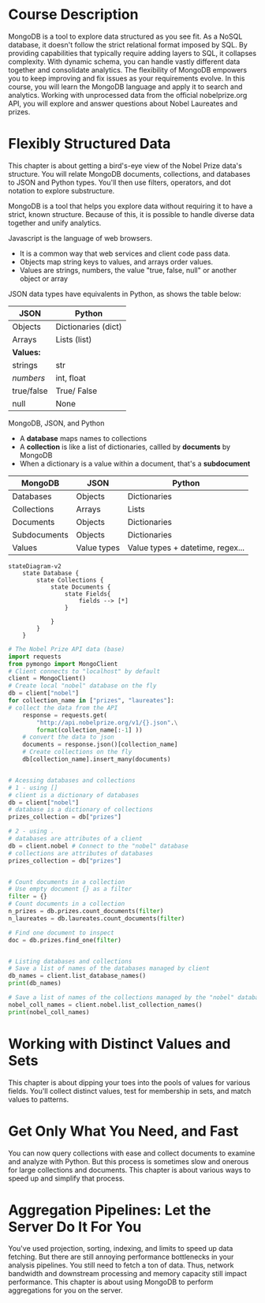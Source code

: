 # Course Description
MongoDB is a tool to explore data structured as you see fit. As a NoSQL database, it doesn't follow the strict relational format imposed by SQL. By providing capabilities that typically require adding layers to SQL, it collapses complexity. With dynamic schema, you can handle vastly different data together and consolidate analytics. The flexibility of MongoDB empowers you to keep improving and fix issues as your requirements evolve. In this course, you will learn the MongoDB language and apply it to search and analytics. Working with unprocessed data from the official nobelprize.org API, you will explore and answer questions about Nobel Laureates and prizes.

# Flexibly Structured Data
This chapter is about getting a bird's-eye view of the Nobel Prize data's structure. You will relate MongoDB documents, collections, and databases to JSON and Python types. You'll then use filters, operators, and dot notation to explore substructure. 

MongoDB is a tool that helps you explore data without requiring it to have a strict, known structure. Because of this, it is possible to handle diverse data together and unify analytics.




Javascript is the language of web browsers. 
- It is a common way that web services and client code pass data.
- Objects map string keys to values, and arrays order values.
- Values are strings, numbers, the value "true, false, null" or another object or array

JSON data types have equivalents in Python, as shows the table below:

| **JSON**    | **Python**          |
|-------------|---------------------|
| Objects     | Dictionaries (dict) |
| Arrays      | Lists (list)        |
| **Values:** |                     |
| strings     | str                 |
| _numbers_   | int, float          |
| true/false  | True/ False         |
| null        | None                |

MongoDB, JSON, and Python

- A **database** maps names to collections
- A **collection** is like a list of dictionaries, callled by **documents** by MongoDB
- When a dictionary is a value within a document, that's a **subdocument**

| **MongoDB**  | **JSON**    | **Python**                       |
|--------------|-------------|----------------------------------|
| Databases    | Objects     | Dictionaries                     |
| Collections  | Arrays      | Lists                            |
| Documents    | Objects     | Dictionaries                     |
| Subdocuments | Objects     | Dictionaries                     |
| Values       | Value types | Value types + datetime, regex... |

```mermaid
stateDiagram-v2
    state Database {
        state Collections {
            state Documents {
                state Fields{
                    fields --> [*]
                }
                
            }
        }
    }
```

```python
# The Nobel Prize API data (base)
import requests
from pymongo import MongoClient
# Client connects to "localhost" by default
client = MongoClient()
# Create local "nobel" database on the fly
db = client["nobel"]
for collection_name in ["prizes", "laureates"]:
# collect the data from the API
    response = requests.get(
        "http://api.nobelprize.org/v1/{}.json".\
        format(collection_name[:-1] ))
    # convert the data to json
    documents = response.json()[collection_name]
    # Create collections on the fly
    db[collection_name].insert_many(documents)


# Acessing databases and collections
# 1 - using []
# client is a dictionary of databases
db = client["nobel"]
# database is a dictionary of collections
prizes_collection = db["prizes"]

# 2 - using .
# databases are attributes of a client
db = client.nobel # Connect to the "nobel" database
# collections are attributes of databases
prizes_collection = db["prizes"]


# Count documents in a collection
# Use empty document {} as a filter
filter = {}
# Count documents in a collection
n_prizes = db.prizes.count_documents(filter)
n_laureates = db.laureates.count_documents(filter)

# Find one document to inspect
doc = db.prizes.find_one(filter)


# Listing databases and collections
# Save a list of names of the databases managed by client
db_names = client.list_database_names()
print(db_names)

# Save a list of names of the collections managed by the "nobel" database
nobel_coll_names = client.nobel.list_collection_names()
print(nobel_coll_names)


```

# Working with Distinct Values and Sets
This chapter is about dipping your toes into the pools of values for various fields. You'll collect distinct values, test for membership in sets, and match values to patterns. 

# Get Only What You Need, and Fast 
You can now query collections with ease and collect documents to examine and analyze with Python. But this process is sometimes slow and onerous for large collections and documents. This chapter is about various ways to speed up and simplify that process. 

# Aggregation Pipelines: Let the Server Do It For You 
You've used projection, sorting, indexing, and limits to speed up data fetching. But there are still annoying performance bottlenecks in your analysis pipelines. You still need to fetch a ton of data. Thus, network bandwidth and downstream processing and memory capacity still impact performance. This chapter is about using MongoDB to perform aggregations for you on the server. 